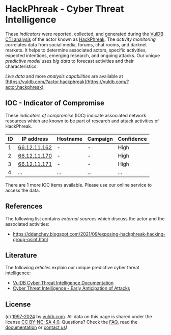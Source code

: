 # HackPhreak - Cyber Threat Intelligence

These _indicators_ were reported, collected, and generated during the [VulDB CTI analysis](https://vuldb.com/?kb.cti) of the actor known as [HackPhreak](https://vuldb.com/?actor.hackphreak). The _activity monitoring_ correlates data from social media, forums, chat rooms, and darknet markets. It helps to determine associated actors, specific activities, expected intentions, emerging research, and ongoing attacks. Our unique _predictive model_ uses _big data_ to forecast activities and their characteristics.

_Live data_ and more _analysis capabilities_ are available at [https://vuldb.com/?actor.hackphreak](https://vuldb.com/?actor.hackphreak)

## IOC - Indicator of Compromise

These _indicators of compromise_ (IOC) indicate associated network resources which are known to be part of research and attack activities of HackPhreak.

ID | IP address | Hostname | Campaign | Confidence
-- | ---------- | -------- | -------- | ----------
1 | [66.12.11.162](https://vuldb.com/?ip.66.12.11.162) | - | - | High
2 | [66.12.11.170](https://vuldb.com/?ip.66.12.11.170) | - | - | High
3 | [66.12.11.171](https://vuldb.com/?ip.66.12.11.171) | - | - | High
4 | ... | ... | ... | ...

There are 1 more IOC items available. Please use our online service to access the data.

## References

The following list contains _external sources_ which discuss the actor and the associated activities:

* https://ddanchev.blogspot.com/2021/09/exposing-hackphreak-hacking-group-osint.html

## Literature

The following _articles_ explain our unique predictive cyber threat intelligence:

* [VulDB Cyber Threat Intelligence Documentation](https://vuldb.com/?kb.cti)
* [Cyber Threat Intelligence - Early Anticipation of Attacks](https://www.scip.ch/en/?labs.20201022)

## License

(c) [1997-2024](https://vuldb.com/?kb.changelog) by [vuldb.com](https://vuldb.com/?kb.about). All data on this page is shared under the license [CC BY-NC-SA 4.0](https://creativecommons.org/licenses/by-nc-sa/4.0/). Questions? Check the [FAQ](https://vuldb.com/?kb.faq), read the [documentation](https://vuldb.com/?kb) or [contact us](https://vuldb.com/?contact)!
